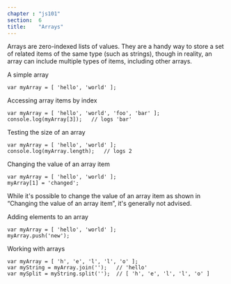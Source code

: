 ```yaml
---
chapter : "js101"
section:  6
title:    "Arrays"
---
```

Arrays are zero-indexed lists of values. They are a handy way to store a set of
related items of the same type (such as strings), though in reality, an array
can include multiple types of items, including other arrays.

<div class="example" markdown="1">
A simple array

    var myArray = [ 'hello', 'world' ];
</div>

<div class="example" markdown="1">
Accessing array items by index

    var myArray = [ 'hello', 'world', 'foo', 'bar' ];
    console.log(myArray[3]);   // logs 'bar'
</div>

<div class="example" markdown="1">
Testing the size of an array

    var myArray = [ 'hello', 'world' ];
    console.log(myArray.length);   // logs 2
</div>

<div class="example" markdown="1">
Changing the value of an array item

    var myArray = [ 'hello', 'world' ];
    myArray[1] = 'changed';
</div>

While it's possible to change the value of an array item as shown in “Changing
the value of an array item”, it's generally not advised.

<div class="example" markdown="1">
Adding elements to an array

    var myArray = [ 'hello', 'world' ];
    myArray.push('new');
</div>

<div class="example" markdown="1">
Working with arrays

    var myArray = [ 'h', 'e', 'l', 'l', 'o' ];
    var myString = myArray.join('');   // 'hello'
    var mySplit = myString.split('');  // [ 'h', 'e', 'l', 'l', 'o' ]
</div>
